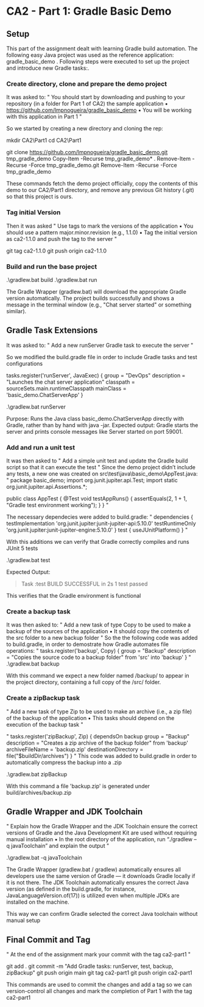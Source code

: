 # CA2 - Part 1: Gradle Basic Demo

## Setup

This part of the assignment dealt with learning Gradle build automation.
The following easy Java project was used as the reference application: gradle_basic_demo
.
Following steps were executed to set up the project and introduce new Gradle tasks:.


### Create directory, clone and prepare the demo project
It was asked to:
"
You should start by downloading and pushing to your
repository (in a folder for Part 1 of CA2) the sample application
▪ https://github.com/lmpnogueira/gradle_basic_demo
▪ You will be working with this application in Part 1
"

So we started by creating a new directory and cloning the rep:

mkdir CA2\Part1
cd CA2\Part1

git clone https://github.com/lmpnogueira/gradle_basic_demo.git tmp_gradle_demo
Copy-Item -Recurse tmp_gradle_demo\* .
Remove-Item -Recurse -Force tmp_gradle_demo\.git
Remove-Item -Recurse -Force tmp_gradle_demo

These commands fetch the demo project officially, copy the contents of this demo to our CA2/Part1 directory, 
and remove any previous Git history (.git) so that this project is ours. 

### Tag initial Version
Then it was asked
"
Use tags to mark the versions of the application
▪ You should use a pattern major.minor.revision (e.g., 1.1.0)
▪ Tag the initial version as ca2-1.1.0 and push the tag to the server
"

git tag ca2-1.1.0
git push origin ca2-1.1.0

### Build and run the base project

.\gradlew.bat build
.\gradlew.bat run

The Gradle Wrapper (gradlew.bat) will download the appropriate Gradle version automatically.
The project builds successfully and shows a message in the terminal window (e.g., "Chat server started" or something similar).

## Gradle Task Extensions

It was asked to:
"
Add a new runServer Gradle task to execute the server
"

So we modified the build.gradle file in order to include Gradle tasks and test configurations

tasks.register('runServer', JavaExec) {
    group = "DevOps"
    description = "Launches the chat server application"
    classpath = sourceSets.main.runtimeClasspath
    mainClass = 'basic_demo.ChatServerApp'
}

.\gradlew.bat runServer

Purpose:
Runs the Java class basic_demo.ChatServerApp directly with Gradle, rather than by hand with java -jar.
Expected output:
Gradle starts the server and prints console messages like Server started on port 59001.

### Add and run a unit test

It was then asked to
"
Add a simple unit test and update the Gradle build script so
that it can execute the test
"
Since the demo project didn’t include any tests, a new one was created on src\test\java\basic_demo\AppTest.java:
"
package basic_demo;
import org.junit.jupiter.api.Test;
import static org.junit.jupiter.api.Assertions.*;

public class AppTest {
    @Test
    void testAppRuns() {
        assertEquals(2, 1 + 1, "Gradle test environment working");
    }
}
"

The necessary dependecies were added to build.gradle:
"
dependencies {
    testImplementation 'org.junit.jupiter:junit-jupiter-api:5.10.0'
    testRuntimeOnly 'org.junit.jupiter:junit-jupiter-engine:5.10.0'
}
test {
    useJUnitPlatform()
}
"

With this additions we can verify that Gradle correctly compiles and runs JUnit 5 tests

.\gradlew.bat test

Expected Output:
> Task :test
BUILD SUCCESSFUL in 2s
1 test passed

This verifies that the Gradle environment is functional

### Create a backup task

It was then asked to:
"
Add a new task of type Copy to be used to make a backup of
the sources of the application
▪ It should copy the contents of the src folder to a new backup folder
"
So the the following code was added to build.gradle, in order to demostrate how Gradle automates file operations:
"
tasks.register('backup', Copy) {
    group = "Backup"
    description = "Copies the source code to a backup folder"
    from 'src'
    into 'backup'
}
"
.\gradlew.bat backup

With this command we expect a new folder named /backup/ to appear in the project directory, containing a full copy of the /src/ folder.

### Create a zipBackup task

"
Add a new task of type Zip to be used to make an archive (i.e.,
a zip file) of the backup of the application
▪ This tasks should depend on the execution of the backup task
"


"
tasks.register('zipBackup', Zip) {
    dependsOn backup
    group = "Backup"
    description = "Creates a zip archive of the backup folder"
    from 'backup'
    archiveFileName = 'backup.zip'
    destinationDirectory = file("$buildDir/archives")
}
"
This code was added to build.gradle in order to automatically compress the backup into a .zip

.\gradlew.bat zipBackup

With this command a file 'backup.zip' is generated under build/archives/backup.zip

## Gradle Wrapper and JDK Toolchain

"
Explain how the Gradle Wrapper and the JDK Toolchain ensure
the correct versions of Gradle and the Java Development Kit
are used without requiring manual installation
▪ In the root directory of the application, run “./gradlew –q
javaToolchain” and explain the output
"

.\gradlew.bat -q javaToolchain

The Gradle Wrapper (gradlew.bat / gradlew) automatically ensures all developers use the same version of Gradle — it downloads Gradle locally if it is not there.
The JDK Toolchain automatically ensures the correct Java version (as defined in the build.gradle, for instance, JavaLanguageVersion.of(17)) is utilized even when multiple JDKs are installed on the machine.

This way we can confirm Gradle selected the correct Java toolchain without manual setup

## Final Commit and Tag

"
At the end of the assignment mark your commit with the tag
ca2-part1
"

git add .
git commit -m "Add Gradle tasks: runServer, test, backup, zipBackup"
git push origin main
git tag ca2-part1
git push origin ca2-part1

This commands are used to commit the changes and add a tag so we can version-control all changes and mark the completion of Part 1 with the tag ca2-part1

